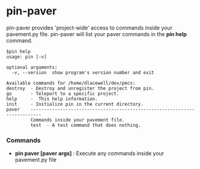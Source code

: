 pin-paver
=======

pin-paver provides 'project-wide' access to commands inside your pavement.py file. pin-paver will list your paver commands in the **pin help** command.

    $pin help
    usage: pin [-v]

    optional arguments:
      -v, --version  show program's version number and exit

    Available commands for /home/dlacewell/dev/pmcs:
    destroy  - Destroy and unregister the project from pin.
    go       - Teleport to a specific project.
    help     -  This help information. 
    init     - Initialize pin in the current directory. 
    paver    --------------------------------------------------------------------------
             Commands inside your pavement file.
             test  - A test command that does nothing.


### Commands

* **pin paver [paver args]** : Execute any commands inside your pavement.py file


